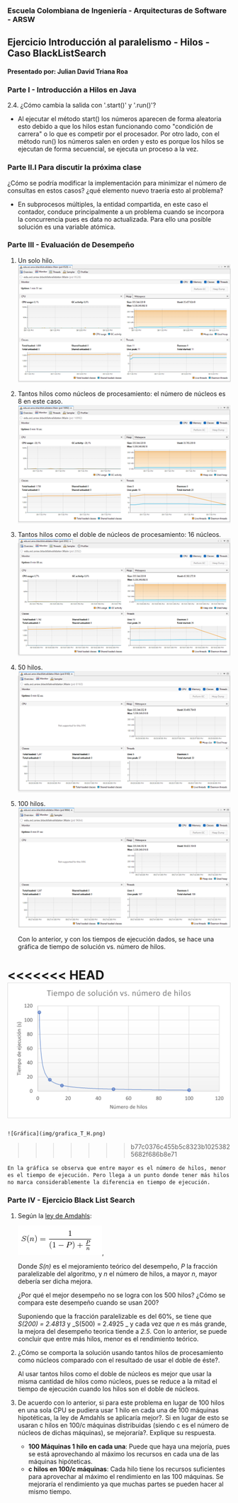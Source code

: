 
### Escuela Colombiana de Ingeniería - Arquitecturas de Software - ARSW
## Ejercicio Introducción al paralelismo - Hilos - Caso BlackListSearch
#### Presentado por: Julian David Triana Roa
### **Parte I - Introducción a Hilos en Java**

2.4. ¿Cómo cambia la salida con '.start()' y '.run()'? 

- Al ejecutar el método start() los números aparecen de forma aleatoria esto debido a que los hilos estan funcionando como "condición de carrera" o lo que es competir por el procesador. Por otro lado, con el método run() los números salen en orden y esto es porque los hilos se ejecutan de forma secuencial, se ejecuta un proceso a la vez.

### **Parte II.I Para discutir la próxima clase**

¿Cómo se podría modificar la implementación para minimizar el número de consultas en estos casos? ¿qué elemento nuevo traería esto al problema?

- En subprocesos múltiples, la entidad compartida, en este caso el contador, conduce principalmente a un problema cuando se incorpora la concurrencia pues es data no actualizada. Para ello una posible solución es una variable atómica.

### **Parte III - Evaluación de Desempeño**

1. Un solo hilo.
![1-Hilo](img/visualvm1.png)
2. Tantos hilos como núcleos de procesamiento: el número de núcleos es 8 en este caso.
![8-Hilos](img/visualvm8.png)
3. Tantos hilos como el doble de núcleos de procesamiento: 16 núcleos.
![16-Hilos](img/visualvm16.png)
4. 50 hilos.
![50-Hilos](img/visualvm50.png)
5. 100 hilos.
![100-Hilos](img/visualvm100.png)

    Con lo anterior, y con los tiempos de ejecución dados, se hace una gráfica de tiempo de solución vs. número de hilos.

<<<<<<< HEAD
    ![Gráfica](img\grafica_T_H.png)
=======
    ![Gráfica](img/grafica_T_H.png)
>>>>>>> b77c0376c455b5c8323b10253825682f686b8e71

    En la gráfica se observa que entre mayor es el número de hilos, menor es el tiempo de ejecución. Pero llega a un punto donde tener más hilos no marca considerablemente la diferencia en tiempo de ejecución.

### **Parte IV - Ejercicio Black List Search**

1. Según la [ley de Amdahls](https://www.pugetsystems.com/labs/articles/Estimating-CPU-Performance-using-Amdahls-Law-619/#WhatisAmdahlsLaw?):

	![ley de Amdahls](img/ahmdahls.png), 
  
    Donde _S(n)_ es el mejoramiento teórico del desempeño, _P_ la fracción paralelizable del algoritmo, y _n_ el número de hilos, a mayor _n_, mayor debería ser dicha mejora. 
    
    ¿Por qué el mejor desempeño no se logra con los 500 hilos? ¿Cómo se compara este desempeño cuando se usan 200?

    Suponiendo que la fracción paralelizable es del 60%, se tiene que _S(200) = 2.4813_ y  _S(500) = 2.4925 _ y cada vez que _n_ es más grande, la mejora del desempeño teorica tiende a _2.5_. Con lo anterior, se puede concluir que entre más hilos, menor es el rendimiento teórico.

2. ¿Cómo se comporta la solución usando tantos hilos de procesamiento como núcleos comparado con el resultado de usar el doble de éste?.

    Al usar tantos hilos como el doble de núcleos es mejor que usar la misma cantidad de hilos como núcleos, pues se reduce a la mitad el tiempo de ejecución cuando los hilos son el doble de núcleos.

3. De acuerdo con lo anterior, si para este problema en lugar de 100 hilos en una sola CPU se pudiera usar 1 hilo en cada una de 100 máquinas hipotéticas, la ley de Amdahls se aplicaría mejor?. Si en lugar de esto se usaran c hilos en 100/c máquinas distribuidas (siendo c es el número de núcleos de dichas máquinas), se mejoraría?. Explique su respuesta.
    - **100 Máquinas 1 hilo en cada una**: Puede que haya una mejoría, pues se está aprovechando al máximo los recursos en cada una de las máquinas hipóteticas.
    - **c hilos en 100/c máquinas**: Cada hilo tiene los recursos suficientes para aprovechar al máximo el rendimiento en las 100 máquinas. Se mejoraría el rendimiento ya que muchas partes se pueden hacer al mismo tiempo.
